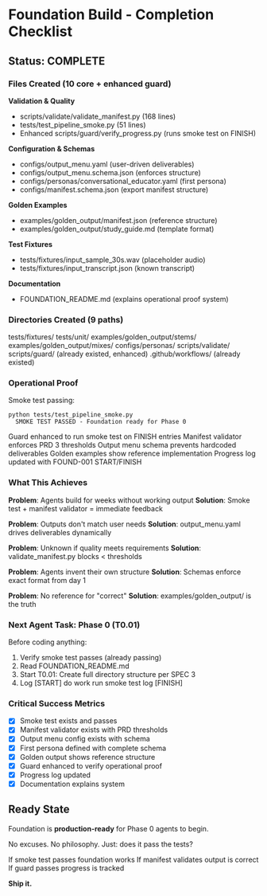 ﻿# Foundation Build - Completion Checklist

## Status:  COMPLETE

### Files Created (10 core + enhanced guard)

 **Validation & Quality**
  - scripts/validate/validate_manifest.py (168 lines)
  - tests/test_pipeline_smoke.py (51 lines)
  - Enhanced scripts/guard/verify_progress.py (runs smoke test on FINISH)

 **Configuration & Schemas**
  - configs/output_menu.yaml (user-driven deliverables)
  - configs/output_menu.schema.json (enforces structure)
  - configs/personas/conversational_educator.yaml (first persona)
  - configs/manifest.schema.json (export manifest structure)

 **Golden Examples**
  - examples/golden_output/manifest.json (reference structure)
  - examples/golden_output/study_guide.md (template format)

 **Test Fixtures**
  - tests/fixtures/input_sample_30s.wav (placeholder audio)
  - tests/fixtures/input_transcript.json (known transcript)

 **Documentation**
  - FOUNDATION_README.md (explains operational proof system)

### Directories Created (9 paths)

 tests/fixtures/
 tests/unit/
 examples/golden_output/stems/
 examples/golden_output/mixes/
 configs/personas/
 scripts/validate/
 scripts/guard/ (already existed, enhanced)
 .github/workflows/ (already existed)

### Operational Proof

 Smoke test passing:
  ```
  python tests/test_pipeline_smoke.py
    SMOKE TEST PASSED - Foundation ready for Phase 0
  ```

 Guard enhanced to run smoke test on FINISH entries
 Manifest validator enforces PRD 3 thresholds
 Output menu schema prevents hardcoded deliverables
 Golden examples show reference implementation
 Progress log updated with FOUND-001 START/FINISH

### What This Achieves

**Problem**: Agents build for weeks without working output
**Solution**: Smoke test + manifest validator = immediate feedback

**Problem**: Outputs don't match user needs
**Solution**: output_menu.yaml drives deliverables dynamically

**Problem**: Unknown if quality meets requirements
**Solution**: validate_manifest.py blocks < thresholds

**Problem**: Agents invent their own structure
**Solution**: Schemas enforce exact format from day 1

**Problem**: No reference for "correct"
**Solution**: examples/golden_output/ is the truth

### Next Agent Task: Phase 0 (T0.01)

Before coding anything:
1. Verify smoke test passes  (already passing)
2. Read FOUNDATION_README.md
3. Start T0.01: Create full directory structure per SPEC 3
4. Log [START]  do work  run smoke test  log [FINISH]

### Critical Success Metrics

- [x] Smoke test exists and passes
- [x] Manifest validator exists with PRD thresholds
- [x] Output menu config exists with schema
- [x] First persona defined with complete schema
- [x] Golden output shows reference structure
- [x] Guard enhanced to verify operational proof
- [x] Progress log updated
- [x] Documentation explains system

## Ready State

Foundation is **production-ready** for Phase 0 agents to begin.

No excuses. No philosophy. Just: does it pass the tests?

If smoke test passes  foundation works
If manifest validates  output is correct
If guard passes  progress is tracked

**Ship it.**
